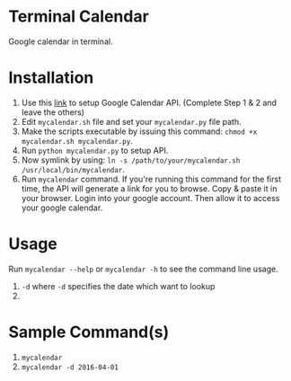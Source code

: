 # Terminal Calendar
Google calendar in terminal.

# Installation
1. Use this <a target="_blank" href="https://developers.google.com/google-apps/calendar/quickstart/python">link</a> to setup Google Calendar API. (Complete Step 1 & 2 and leave the others)
2. Edit `mycalendar.sh` file and set your `mycalendar.py` file path.
3. Make the scripts executable by issuing this command: `chmod +x mycalendar.sh mycalendar.py`.
4. Run `python mycalendar.py` to setup API.
5. Now symlink by using: `ln -s /path/to/your/mycalendar.sh /usr/local/bin/mycalendar`.
6. Run `mycalendar` command. If you're running this command for the first time, the API will generate a link for you to browse. Copy & paste it in your browser. Login into your google account. Then allow it to access your google calendar.

# Usage
Run `mycalendar --help` or `mycalendar -h` to see the command line usage.
1. `-d` where `-d` specifies the date which want to lookup
2. 

# Sample Command(s)
1. `mycalendar`
2. `mycalendar -d 2016-04-01`

